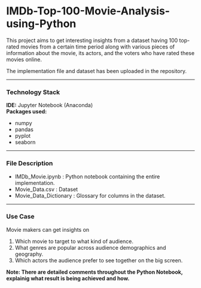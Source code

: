 # IMDb-Top-100-Movie-Analysis-using-Python
This project aims to get interesting insights from a dataset having 100 top-rated movies from a certain time period along with various pieces of information about the movie, its actors, and the voters who have rated these movies online.

The implementation file and dataset has been uploaded in the repository.

---

### Technology Stack
**IDE:** Jupyter Notebook (Anaconda)\
**Packages used:**
- numpy
- pandas
- pyplot
- seaborn

---

### File Description
- IMDb_Movie.ipynb : Python notebook containing the entire implementation.
- Movie_Data.csv : Dataset
- Movie_Data_Dictionary : Glossary for columns in the dataset.

---

### Use Case
Movie makers can get insights on 
1. Which movie to target to what kind of audience.
2. What genres are popular across audience demographics and geography.
3. Which actors the audience prefer to see together on the big screen.

**Note: There are detailed comments throughout the Python Notebook, explainig what result is being achieved and how.**
